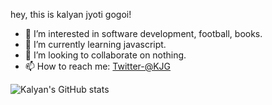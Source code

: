 hey, this is kalyan jyoti gogoi!


- 👀 I’m interested in software development, football, books.
- 🌱 I’m currently learning javascript.
- 💞️ I’m looking to collaborate on nothing.
- 📫 How to reach me: [Twitter-@KJG](https://twitter.com/kalyanj71415025)



![Kalyan's GitHub stats](https://github-readme-stats.vercel.app/api?username=kalyanjyoti11&theme=dark&show_icons=true)


